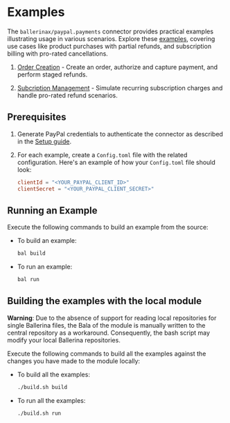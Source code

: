# Examples

The `ballerinax/paypal.payments` connector provides practical examples illustrating usage in various scenarios. Explore these [examples](https://github.com/ballerina-platform/module-ballerinax-paypal.payments/tree/main/examples), covering use cases like product purchases with partial refunds, and subscription billing with pro-rated cancellations.

1. [Order Creation](https://github.com/ballerina-platform/module-ballerinax-paypal.payments/tree/main/examples/purchase-and-refund) - Create an order, authorize and capture payment, and perform staged refunds.

2. [Subcription Management](https://github.com/ballerina-platform/module-ballerinax-paypal.payments/tree/main/examples/subscription-billing) - Simulate recurring subscription charges and handle pro-rated refund scenarios.

## Prerequisites

1. Generate PayPal credentials to authenticate the connector as described in the [Setup guide](https://developer.paypal.com/docs/api/overview/).

2. For each example, create a `Config.toml` file with the related configuration. Here's an example of how your `Config.toml` file should look:

    ```toml
    clientId = "<YOUR_PAYPAL_CLIENT_ID>"
    clientSecret = "<YOUR_PAYPAL_CLIENT_SECRET>"
    ```

## Running an Example

Execute the following commands to build an example from the source:

* To build an example:

    ```bash
    bal build
    ```

* To run an example:

    ```bash
    bal run
    ```


## Building the examples with the local module

**Warning**: Due to the absence of support for reading local repositories for single Ballerina files, the Bala of the module is manually written to the central repository as a workaround. Consequently, the bash script may modify your local Ballerina repositories.

Execute the following commands to build all the examples against the changes you have made to the module locally:

* To build all the examples:

    ```bash
    ./build.sh build
    ```

* To run all the examples:

    ```bash
    ./build.sh run
    ```

